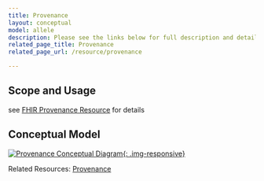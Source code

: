 ```yaml
---
title: Provenance
layout: conceptual
model: allele
description: Please see the links below for full description and details on the Provenance entity.
related_page_title: Provenance
related_page_url: /resource/provenance

---
```


Scope and Usage
---------------
see [FHIR Provenance Resource](http://hl7-fhir.github.io/provenance.html) for details


Conceptual Model
----------------

[![Provenance Conceptual Diagram](http://dataexchange.clinicalgenome.org/clingen-static-resources/images/ProvenanceConceptual.svg){: .img-responsive}](http://dataexchange.clinicalgenome.org/clingen-static-resources/images/ProvenanceConceptual.svg)

Related Resources: [Provenance](/resource/provenance/index.html)

